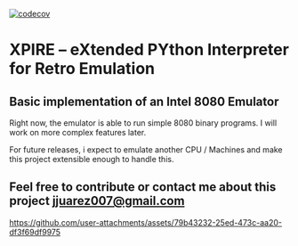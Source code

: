 [![codecov](https://codecov.io/gh/JorgeJuarezM/xpire/graph/badge.svg?token=ZL54DIVD0M)](https://codecov.io/gh/JorgeJuarezM/xpire)

# XPIRE – eXtended PYthon Interpreter for Retro Emulation

## Basic implementation of an Intel 8080 Emulator

Right now, the emulator is able to run simple 8080 binary programs. I will work on more complex features later.

For future releases, i expect to emulate another CPU / Machines and make this project extensible enough to handle this.

## Feel free to contribute or contact me about this project jjuarez007@gmail.com


https://github.com/user-attachments/assets/79b43232-25ed-473c-aa20-df3f69df9975

